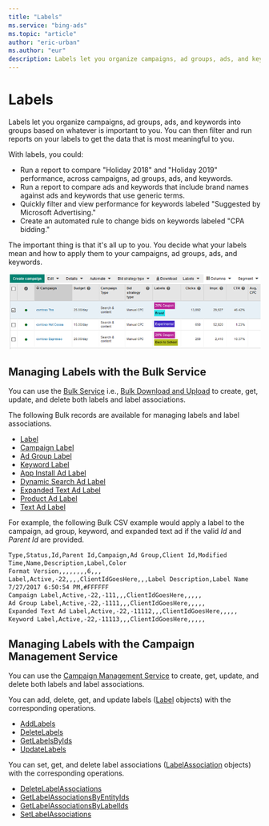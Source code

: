 ```yaml
---
title: "Labels"
ms.service: "bing-ads"
ms.topic: "article"
author: "eric-urban"
ms.author: "eur"
description: Labels let you organize campaigns, ad groups, ads, and keywords into groups based on whatever is important to you.
---
```

# Labels
Labels let you organize campaigns, ad groups, ads, and keywords into groups based on whatever is important to you. You can then filter and run reports on your labels to get the data that is most meaningful to you.

With labels, you could:
* Run a report to compare "Holiday 2018" and "Holiday 2019" performance, across campaigns, ad groups, ads, and keywords.
* Run a report to compare ads and keywords that include brand names against ads and keywords that use generic terms.
* Quickly filter and view performance for keywords labeled "Suggested by Microsoft Advertising."
* Create an automated rule to change bids on keywords labeled "CPA bidding."

The important thing is that it's all up to you. You decide what your labels mean and how to apply them to your campaigns, ad groups, ads, and keywords.

![Labels in the Microsoft Advertising Web Application](media/labels-bing-ads-web-application.png "Labels in the Microsoft Advertising Web Application")

## <a name="bulkservice"></a>Managing Labels with the Bulk Service
You can use the [Bulk Service](../bulk-service/bulk-service-reference.md) i.e., [Bulk Download and Upload](bulk-download-upload.md) to create, get, update, and delete both labels and label associations. 

The following Bulk records are available for managing labels and label associations. 

- [Label](../bulk-service/label.md)  
- [Campaign Label](../bulk-service/campaign-label.md)  
- [Ad Group Label](../bulk-service/ad-group-label.md)  
- [Keyword Label](../bulk-service/keyword-label.md)  
- [App Install Ad Label](../bulk-service/app-install-ad-label.md)  
- [Dynamic Search Ad Label](../bulk-service/dynamic-search-ad-label.md)  
- [Expanded Text Ad Label](../bulk-service/expanded-text-ad-label.md)  
- [Product Ad Label](../bulk-service/product-ad-label.md)  
- [Text Ad Label](../bulk-service/text-ad-label.md)  

For example, the following Bulk CSV example would apply a label to the campaign, ad group, keyword, and expanded text ad if the valid *Id* and *Parent Id* are provided. 

```csv
Type,Status,Id,Parent Id,Campaign,Ad Group,Client Id,Modified Time,Name,Description,Label,Color
Format Version,,,,,,,,6,,,
Label,Active,-22,,,,ClientIdGoesHere,,,Label Description,Label Name 7/27/2017 6:50:54 PM,#FFFFFF
Campaign Label,Active,-22,-111,,,ClientIdGoesHere,,,,,
Ad Group Label,Active,-22,-1111,,,ClientIdGoesHere,,,,,
Expanded Text Ad Label,Active,-22,-11112,,,ClientIdGoesHere,,,,,
Keyword Label,Active,-22,-11113,,,ClientIdGoesHere,,,,,
```

## <a name="campaignservice"></a>Managing Labels with the Campaign Management Service
You can use the [Campaign Management Service](../campaign-management-service/campaign-management-service-reference.md) to create, get, update, and delete both labels and label associations. 

You can add, delete, get, and update labels ([Label](../campaign-management-service/label.md) objects) with the corresponding operations.
- [AddLabels](../campaign-management-service/addlabels.md)  
- [DeleteLabels](../campaign-management-service/deletelabels.md)  
- [GetLabelsByIds](../campaign-management-service/getlabelsbyids.md)  
- [UpdateLabels](../campaign-management-service/updatelabels.md)  

You can set, get, and delete label associations ([LabelAssociation](../campaign-management-service/labelassociation.md) objects) with the corresponding operations.
- [DeleteLabelAssociations](../campaign-management-service/deletelabelassociations.md)  
- [GetLabelAssociationsByEntityIds](../campaign-management-service/getlabelassociationsbyentityids.md)  
- [GetLabelAssociationsByLabelIds](../campaign-management-service/getlabelassociationsbylabelids.md)  
- [SetLabelAssociations](../campaign-management-service/setlabelassociations.md)  



